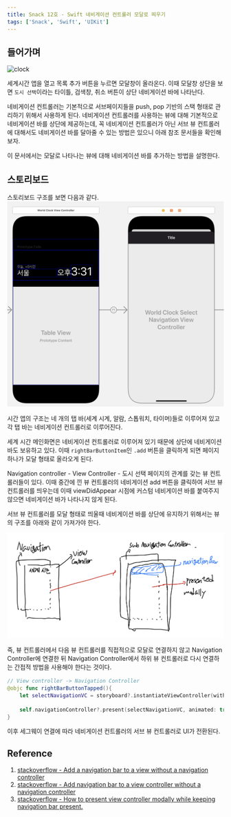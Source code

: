 ```yaml
---
title: Snack 12호 - Swift 네비게이션 컨트롤러 모달로 띄우기
tags: ['Snack', 'Swift', 'UIKit']
---
```


## 들어가며

![clock](../.vuepress/assets/snack/clock.gif)

세계시간 앱을 열고 목록 추가 버튼을 누르면 모달창이 올라온다. 이때 모달창 상단을 보면 `도시 선택`이라는 타이틀, 검색창, 취소 버튼이 상단 네비게이션 바에 나타난다.

네비게이션 컨트롤러는 기본적으로 서브페이지들을 push, pop 기반의 스택 형태로 관리하기 위해서 사용하게 된다. 네비게이션 컨트롤러를 사용하는 뷰에 대해 기본적으로 네비게이션 바를 상단에 제공하는데, 꼭 네비게이션 컨트롤러가 아닌 서브 뷰 컨트롤러에 대해서도 네비게이션 바를 달아줄 수 있는 방법은 있으니 아래 참조 문서들을 확인해보자.

이 문서에서는 모달로 나타나는 뷰에 대해 네비게이션 바를 추가하는 방법을 설명한다.

## 스토리보드

스토리보드 구조를 보면 다음과 같다.
![clock-story](../.vuepress/assets/snack/clock-story.png)

시간 앱의 구조는 네 개의 탭 바(세계 시계, 알람, 스톱워치, 타이머)들로 이루어져 있고 각 탭 바는 네비게이션 컨트롤러로 이루어진다.

세계 시간 메인화면은 네비게이션 컨트롤러로 이루어져 있기 때문에 상단에 네비게이션 바도 보유하고 있다. 이때 `rightBarButtonItem`인 `.add` 버튼을 클릭하게 되면 페이지 하나가 모달 형태로 올라오게 된다.

Navigation controller - View Controller - 도시 선택 페이지의 관계를 갖는 뷰 컨트롤러들이 있다. 이때 중간에 낀 뷰 컨트롤러의 네비게이션 add 버튼을 클릭하여 서브 뷰 컨트롤러를 띄우는데 이때 viewDidAppear 시점에 커스텀 네비게이션 바를 붙여주지 않으면 네비게이션 바가 나타나지 않게 된다.

서브 뷰 컨트롤러를 모달 형태로 띄울때 네비게이션 바를 상단에 유지하기 위해서는 뷰의 구조를 아래와 같이 가져가야 한다.

![navigation](../.vuepress/assets/snack/navigation.jpg)

즉, 뷰 컨트롤러에서 다음 뷰 컨트롤러를 직접적으로 모달로 연결하지 않고 Navigation Controller에 연결한 뒤 Navigation Controller에서 하위 뷰 컨트롤러로 다시 연결하는 간접적 방법을 사용해야 한다는 것이다.

```swift
// View controller -> Navigation Controller
@objc func rightBarButtonTapped(){
    let selectNavigationVC = storyboard?.instantiateViewController(withIdentifier: "WorldClockSelectNavigationController") as! WorldClockSelectNavigationViewController

    self.navigationController?.present(selectNavigationVC, animated: true)
}
```

이후 세그웨이 연결에 따라 네비게이션 컨트롤러의 서브 뷰 컨트롤러로 UI가 전환된다.

## Reference

1. [stackoverflow - Add a navigation bar to a view without a navigation controller](https://stackoverflow.com/questions/23859785/add-a-navigation-bar-to-a-view-without-a-navigation-controller)
2. [stackoverflow - Add navigation bar to a view controller without a navigation controller](https://stackoverflow.com/questions/38003427/add-navigation-bar-to-a-view-controller-without-a-navigation-controller)
3. [stackoverflow - How to present view controller modally while keeping navigation bar present.](https://stackoverflow.com/questions/47100596/how-to-present-view-controller-modally-while-keeping-navigation-bar-present-fo)

